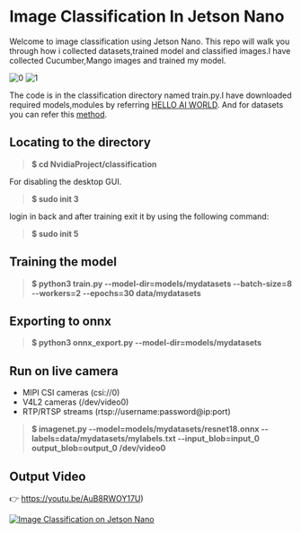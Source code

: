 # Image Classification In Jetson Nano

Welcome to image classification using Jetson Nano.
This repo will walk you through how i collected datasets,trained model and classified images.I have collected Cucumber,Mango images and trained my model.


![0](https://user-images.githubusercontent.com/73685642/167367605-fc5eb4ad-251b-4ee4-b87a-37d7dc0ca433.jpg)
![1](https://user-images.githubusercontent.com/73685642/167367693-01b14a4e-9ad8-46e7-a64a-d990cfbd7737.jpg)

The code is in the classification directory named train.py.I have downloaded required models,modules by referring [HELLO AI WORLD](https://github.com/dusty-nv/jetson-inference). And for datasets you can refer this [method](https://github.com/dusty-nv/jetson-inference/blob/master/docs/pytorch-collect.md).
## Locating  to the directory

>**$ cd NvidiaProject/classification**

For disabling the desktop GUI.

>**$ sudo init 3**

login in back and after training exit it by using the following command:

>**$ sudo init 5**
## Training the model
> **$ python3 train.py --model-dir=models/mydatasets --batch-size=8 --workers=2 --epochs=30 data/mydatasets**
## Exporting to onnx
> **$ python3 onnx_export.py --model-dir=models/mydatasets**
## Run on live camera

* MIPI CSI cameras (csi://0)
* V4L2 cameras (/dev/video0)
* RTP/RTSP streams (rtsp://username:password@ip:port)

> **$ imagenet.py --model=models/mydatasets/resnet18.onnx --labels=data/mydatasets/mylabels.txt --input_blob=input_0 output_blob=output_0 /dev/video0**

## Output Video
👉 https://youtu.be/AuB8RWOY17U)

[![Image Classification on Jetson Nano](http://img.youtube.com/vi/AuB8RWOY17U/0.jpg)](https://youtu.be/AuB8RWOY17U)
